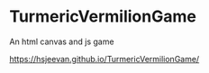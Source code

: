 # TurmericVermilionGame
An html canvas and js game

https://hsjeevan.github.io/TurmericVermilionGame/
